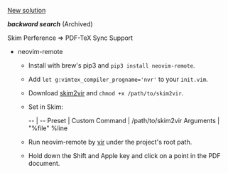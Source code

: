 [New solution](https://github.com/lervag/vimtex/issues/1576#issuecomment-578488153)

***backward search*** (Archived)

Skim Perference => PDF-TeX Sync Support

- neovim-remote
  - Install with brew's pip3 and `pip3 install neovim-remote`.
  - Add `let g:vimtex_compiler_progname='nvr'` to your `init.vim`.
  - Download [skim2vir](https://raw.githubusercontent.com/znculee/dotfiles/master/bin/skim2vir) and `chmod +x /path/to/skim2vir`.
  - Set in Skim:

    --        | --
    Preset    | Custom
    Command   | /path/to/skim2vir
    Arguments | "%file" %line
  - Run neovim-remote by [vir](https://raw.githubusercontent.com/znculee/dotfiles/master/bin/vir) under the project's root path.
  - Hold down the Shift and Apple key and click on a point in the PDF document.
